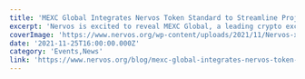 ```yaml
---
title: 'MEXC Global Integrates Nervos Token Standard to Streamline Project Listings'
excerpt: 'Nervos is excited to reveal MEXC Global, a leading crypto exchange is integrated the native token standard of Nervos, the Simple User Defined Token (sUDT) standard, to streamline token listings for pr'
coverImage: 'https://www.nervos.org/wp-content/uploads/2021/11/Nervos-x-MEXC_00484-810x456.png'
date: '2021-11-25T16:00:00.000Z'
category: 'Events,News'
link: 'https://www.nervos.org/blog/mexc-global-integrates-nervos-token-standard-to-streamline-project-listings'
---
```


